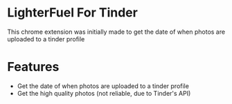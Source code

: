 # LighterFuel For Tinder

This chrome extension was initially made to get the date of when photos are uploaded to a tinder profile

# Features

- Get the date of when photos are uploaded to a tinder profile
- Get the high quality photos (not reliable, due to Tinder's API)